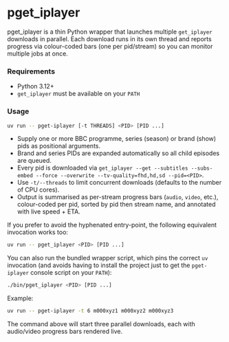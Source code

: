 # pget_iplayer

pget_iplayer is a thin Python wrapper that launches multiple `get_iplayer` downloads in parallel. Each download runs in its own thread and reports progress via colour-coded bars (one per pid/stream) so you can monitor multiple jobs at once.

### Requirements

- Python 3.12+
- `get_iplayer` must be available on your `PATH`

### Usage

```bash
uv run -- pget-iplayer [-t THREADS] <PID> [PID ...]
```

- Supply one or more BBC programme, series (season) or brand (show) pids as positional arguments.
- Brand and series PIDs are expanded automatically so all child episodes are queued.
- Every pid is downloaded via `get_iplayer --get --subtitles --subs-embed --force --overwrite --tv-quality=fhd,hd,sd --pid=<PID>`.
- Use `-t/--threads` to limit concurrent downloads (defaults to the number of CPU cores).
- Output is summarised as per-stream progress bars (`audio`, `video`, etc.), colour-coded per pid, sorted by pid then stream name, and annotated with live speed + ETA.

If you prefer to avoid the hyphenated entry-point, the following equivalent invocation works too:

```bash
uv run -- pget_iplayer <PID> [PID ...]
```

You can also run the bundled wrapper script, which pins the correct `uv` invocation (and avoids having to install the project just to get the `pget-iplayer` console script on your `PATH`):

```bash
./bin/pget_iplayer <PID> [PID ...]
```

Example:

```bash
uv run -- pget-iplayer -t 6 m000xyz1 m000xyz2 m000xyz3
```

The command above will start three parallel downloads, each with audio/video progress bars rendered live.
